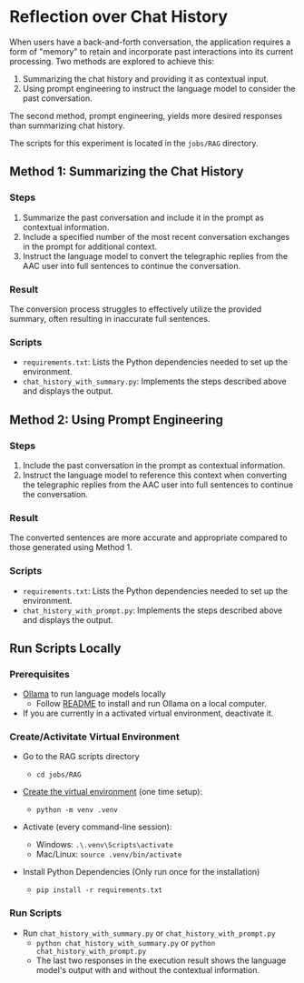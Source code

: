# Reflection over Chat History

When users have a back-and-forth conversation, the application requires a form of "memory" to retain and incorporate
past interactions into its current processing. Two methods are explored to achieve this:

1. Summarizing the chat history and providing it as contextual input.
2. Using prompt engineering to instruct the language model to consider the past conversation.

The second method, prompt engineering, yields more desired responses than summarizing chat history.

The scripts for this experiment is located in the `jobs/RAG` directory.

## Method 1: Summarizing the Chat History

### Steps

1. Summarize the past conversation and include it in the prompt as contextual information.
2. Include a specified number of the most recent conversation exchanges in the prompt for additional context.
3. Instruct the language model to convert the telegraphic replies from the AAC user into full sentences to continue
the conversation.

### Result

The conversion process struggles to effectively utilize the provided summary, often resulting in inaccurate full
sentences.

### Scripts

* `requirements.txt`: Lists the Python dependencies needed to set up the environment.
* `chat_history_with_summary.py`: Implements the steps described above and displays the output.

## Method 2: Using Prompt Engineering

### Steps

1. Include the past conversation in the prompt as contextual information.
2. Instruct the language model to reference this context when converting the telegraphic replies from the AAC user
into full sentences to continue the conversation.

### Result

The converted sentences are more accurate and appropriate compared to those generated using Method 1.

### Scripts

* `requirements.txt`: Lists the Python dependencies needed to set up the environment.
* `chat_history_with_prompt.py`: Implements the steps described above and displays the output.

## Run Scripts Locally

### Prerequisites

* [Ollama](https://github.com/ollama/ollama) to run language models locally
  * Follow [README](https://github.com/ollama/ollama?tab=readme-ov-file#customize-a-model) to
  install and run Ollama on a local computer.
* If you are currently in a activated virtual environment, deactivate it.

### Create/Activitate Virtual Environment
* Go to the RAG scripts directory
  - `cd jobs/RAG`

* [Create the virtual environment](https://docs.python.org/3/library/venv.html)
  (one time setup): 
  - `python -m venv .venv` 

* Activate (every command-line session):
  - Windows: `.\.venv\Scripts\activate`
  - Mac/Linux: `source .venv/bin/activate`

* Install Python Dependencies (Only run once for the installation)
  - `pip install -r requirements.txt`

### Run Scripts
* Run `chat_history_with_summary.py` or `chat_history_with_prompt.py`
  - `python chat_history_with_summary.py` or `python chat_history_with_prompt.py`
  - The last two responses in the execution result shows the language model's output
  with and without the contextual information.
